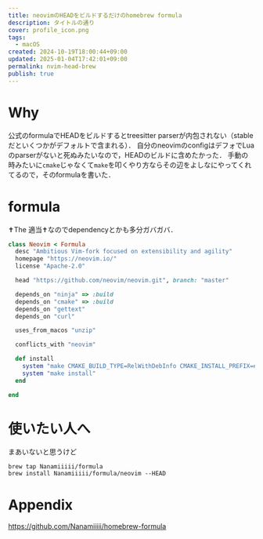 ```yaml
---
title: neovimのHEADをビルドするだけのhomebrew formula
description: タイトルの通り
cover: profile_icon.png
tags:
  - macOS
created: 2024-10-19T18:00:44+09:00
updated: 2025-01-04T17:42:01+09:00
permalink: nvim-head-brew
publish: true
---
```


# Why

公式のformulaでHEADをビルドするとtreesitter parserが内包されない（stableだといくつかがデフォルトで含まれる）．
自分のneovimのconfigはデフォでLuaのparserがないと死ぬみたいなので，HEADのビルドに含めたかった．
手動の時みたいに`cmake`じゃなくて`make`を叩くやり方ならその辺をよしなにやってくれてるので，そのformulaを書いた．

# formula

✝The 適当✝なのでdependencyとかも多分ガバガバ．

```ruby
class Neovim < Formula
  desc "Ambitious Vim-fork focused on extensibility and agility"
  homepage "https://neovim.io/"
  license "Apache-2.0"

  head "https://github.com/neovim/neovim.git", branch: "master"

  depends_on "ninja" => :build
  depends_on "cmake" => :build
  depends_on "gettext"
  depends_on "curl"

  uses_from_macos "unzip"

  conflicts_with "neovim"

  def install
    system "make CMAKE_BUILD_TYPE=RelWithDebInfo CMAKE_INSTALL_PREFIX=#{prefix}"
    system "make install"
  end

end
```

# 使いたい人へ

まあいないと思うけど

```
brew tap Nanamiiiii/formula
brew install Nanamiiiii/formula/neovim --HEAD
```

# Appendix

https://github.com/Nanamiiiii/homebrew-formula
